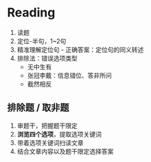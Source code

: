 # Reading

1. 读题
2. 定位-半句，1~2句
3. 精准理解定位句 - 正确答案：定位句的同义转述
4. 排除法：错误选项类型
   - 无中生有
   - 张冠李戴：信息错位、答非所问
   - 截然相反

## 排除题 / 取非题

1. 审题干，把握题干限定
2. **浏览四个选项**，提取选项关键词
3. 带着选项关键词扫读文章
4. 结合文章内容以及题干限定选择答案